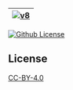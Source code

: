 | [![v8](https://setetres.s3.amazonaws.com/setetres.st/img/share-v8.png?v=2&raw=true)](http://setetres.st) |
| -------------------------------------------------------------------------------------------------------- |

[![Github License](https://img.shields.io/github/license/setetres/v8.svg)](https://github.com/setetres/v8/blob/master/LICENSE)

License
-------

[CC-BY-4.0]

[http://setetres.st]: http://setetres.st
[CC-BY-4.0]: http://creativecommons.org/licenses/by/4.0
